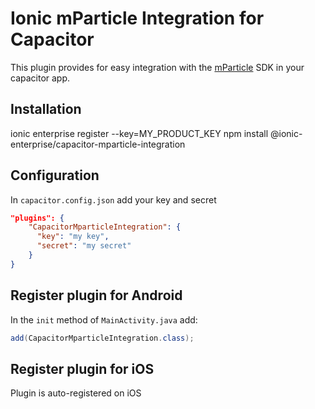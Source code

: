 # Ionic mParticle Integration for Capacitor

This plugin provides for easy integration with the [mParticle](https://www.mparticle.com/) SDK in your capacitor app.


## Installation

<command-line>
<command-prompt>ionic enterprise register --key=MY_PRODUCT_KEY</command-prompt>
<command-prompt>npm install @ionic-enterprise/capacitor-mparticle-integration</command-prompt>
</command-line>

## Configuration

In `capacitor.config.json` add your key and secret

```json
"plugins": {
    "CapacitorMparticleIntegration": {
      "key": "my key",
      "secret": "my secret"
    }
}
```

## Register plugin for Android

In the `init` method of `MainActivity.java` add:
```java
add(CapacitorMparticleIntegration.class);
```

## Register plugin for iOS

Plugin is auto-registered on iOS


